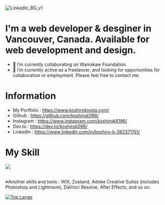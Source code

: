 ![LinkedIn_BG_v1](https://github.com/koshirok096/koshirok096/assets/33566624/a126e750-db66-495a-90f3-4de63b4f00ec)

# I'm a web developer & desginer in Vancouver, Canada. Available for web development and design.

- 🤝 I’m currently collaborating on Waniskaw Foundation.
- 👯 I’m currently active as a freelancer, and looking for opportunities for collaboration or employment. Please feel free to contact me.

# Information

- My Portfolio : https://www.koshirokiyota.com/
- Github : https://github.com/koshirok096/
- Instagram : https://www.instagram.com/koshirok8196/
- Dev.to : https://dev.to/koshirok096/
- LinkedIn : https://www.linkedin.com/in/koshiro-k-382371151/

# My Skill

<img src="https://skillicons.dev/icons?i=html,css,sass,bootstrap,materialui,styledcomponents,js,javascript,react,next,vite,gatsby,typescript,jquery,redux,webflow,wordpress,express,nodejs,mysql,mongodb,github,docker,firebase,figma,vscode,git," /> <br /><br />

  ※Another skills and tools : 
  WIX, Zustand, Adobe Creative Suites (includes Photoshop and Lightroom), DaVinci Resolve, After Effects, and so on.

[![Top Langs](https://github-readme-stats.vercel.app/api/top-langs/?username=koshirok096&layout=pie)](https://github.com/anuraghazra/github-readme-stats)


<!--
**koshirok096/koshirok096** is a ✨ _special_ ✨ repository because its `README.md` (this file) appears on your GitHub profile.

Here are some ideas to get you started:

- 🔭 I’m currently working on ...
- 🌱 I’m currently learning ...
- 👯 I’m looking to collaborate on ...
- 🤔 I’m looking for help with ...
- 💬 Ask me about ...
- 📫 How to reach me: ...
- 😄 Pronouns: ...
- ⚡ Fun fact: ...
-->
